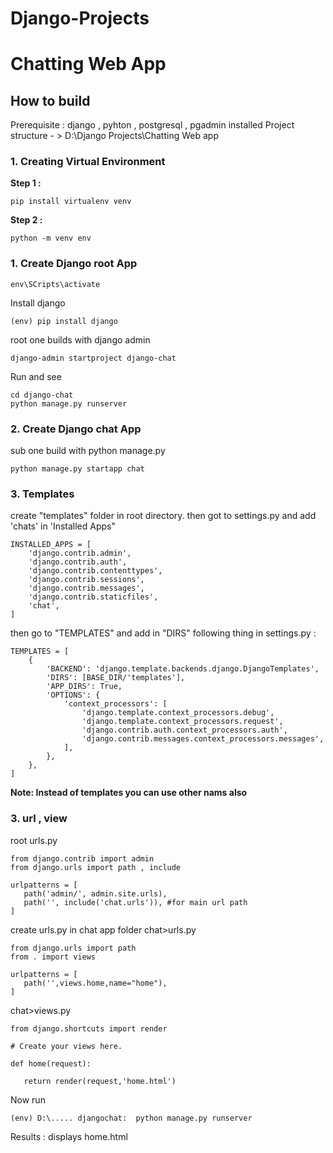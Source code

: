 # Django-Projects
# Chatting Web App
## How to build 
Prerequisite : django , pyhton , postgresql , pgadmin installed
Project structure - > D:\Django Projects\Chatting Web app
### 1. Creating Virtual Environment 
**Step 1 :**
```
pip install virtualenv venv
```
**Step 2 :**
```
python -m venv env
```
### 1. Create Django root App
```
env\SCripts\activate
```
Install django

```
(env) pip install django

```
root one builds with django admin

```
django-admin startproject django-chat
```
Run and see
```
cd django-chat
python manage.py runserver
```
### 2. Create Django chat App
sub one build with python manage.py 
``` 
python manage.py startapp chat
```
### 3. Templates
create "templates" folder in root directory. then got to settings.py and add 'chats' in 'Installed Apps"
``` 
INSTALLED_APPS = [
    'django.contrib.admin',
    'django.contrib.auth',
    'django.contrib.contenttypes',
    'django.contrib.sessions',
    'django.contrib.messages',
    'django.contrib.staticfiles',
    'chat',
]
```
then go to "TEMPLATES" and add in "DIRS" following thing in settings.py :

``` 
TEMPLATES = [
    {
        'BACKEND': 'django.template.backends.django.DjangoTemplates',
        'DIRS': [BASE_DIR/'templates'],
        'APP_DIRS': True,
        'OPTIONS': {
            'context_processors': [
                'django.template.context_processors.debug',
                'django.template.context_processors.request',
                'django.contrib.auth.context_processors.auth',
                'django.contrib.messages.context_processors.messages',
            ],
        },
    },
] 
```
**Note: Instead of templates you can use other nams also**
### 3. url , view 
root urls.py
 ```  
from django.contrib import admin
from django.urls import path , include

urlpatterns = [
    path('admin/', admin.site.urls),
    path('', include('chat.urls')), #for main url path
]
```
create urls.py in chat app folder
chat>urls.py

 ```
from django.urls import path
from . import views

urlpatterns = [
    path('',views.home,name="home"),
]

 ```
chat>views.py

 ```
 from django.shortcuts import render

# Create your views here.

def home(request):

    return render(request,'home.html')
 ```
 
 Now run 
 
  ```
  (env) D:\..... djangochat:  python manage.py runserver
  ```
  
  Results :  displays home.html
